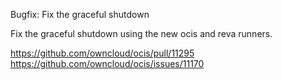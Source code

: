Bugfix: Fix the graceful shutdown

Fix the graceful shutdown using the new ocis and reva runners.

https://github.com/owncloud/ocis/pull/11295
https://github.com/owncloud/ocis/issues/11170